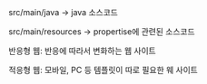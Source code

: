 src/main/java  ->  java 소스코드

src/main/resources  ->  propertise에 관련된 소스코드


반응형 웹: 반응에 따라서 변화하는 웹 사이트
 
적응형 웹: 모바일, PC 등 템플릿이 따로 필요한 웨 사이트
